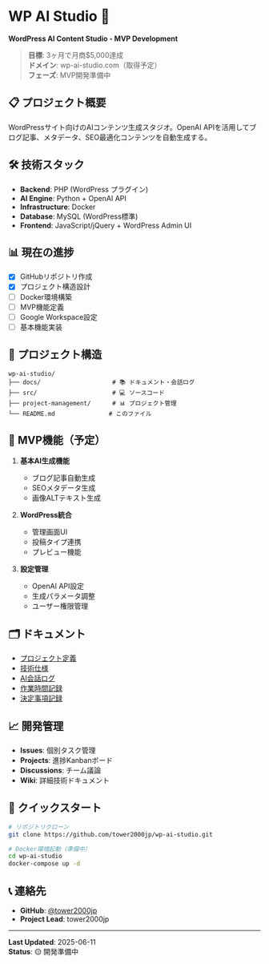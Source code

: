 # WP AI Studio 🚀

**WordPress AI Content Studio - MVP Development**

> **目標**: 3ヶ月で月商$5,000達成  
> **ドメイン**: wp-ai-studio.com（取得予定）  
> **フェーズ**: MVP開発準備中  

## 📋 プロジェクト概要

WordPressサイト向けのAIコンテンツ生成スタジオ。OpenAI APIを活用してブログ記事、メタデータ、SEO最適化コンテンツを自動生成する。

## 🛠️ 技術スタック

- **Backend**: PHP (WordPress プラグイン)
- **AI Engine**: Python + OpenAI API
- **Infrastructure**: Docker
- **Database**: MySQL (WordPress標準)
- **Frontend**: JavaScript/jQuery + WordPress Admin UI

## 📊 現在の進捗

- [x] GitHubリポジトリ作成
- [x] プロジェクト構造設計
- [ ] Docker環境構築
- [ ] MVP機能定義
- [ ] Google Workspace設定
- [ ] 基本機能実装

## 📁 プロジェクト構造

```
wp-ai-studio/
├── docs/                    # 📚 ドキュメント・会話ログ
├── src/                     # 💻 ソースコード
├── project-management/      # 📊 プロジェクト管理
└── README.md               # このファイル
```

## 🎯 MVP機能（予定）

1. **基本AI生成機能**
   - ブログ記事自動生成
   - SEOメタデータ生成
   - 画像ALTテキスト生成

2. **WordPress統合**
   - 管理画面UI
   - 投稿タイプ連携
   - プレビュー機能

3. **設定管理**
   - OpenAI API設定
   - 生成パラメータ調整
   - ユーザー権限管理

## 🗂️ ドキュメント

- [プロジェクト定義](docs/project-definition.md)
- [技術仕様](docs/tech-stack.md)
- [AI会話ログ](docs/conversations/)
- [作業時間記録](docs/work-logs/)
- [決定事項記録](docs/decisions/)

## 📈 開発管理

- **Issues**: 個別タスク管理
- **Projects**: 進捗Kanbanボード  
- **Discussions**: チーム議論
- **Wiki**: 詳細技術ドキュメント

## 🚀 クイックスタート

```bash
# リポジトリクローン
git clone https://github.com/tower2000jp/wp-ai-studio.git

# Docker環境起動（準備中）
cd wp-ai-studio
docker-compose up -d
```

## 📞 連絡先

- **GitHub**: [@tower2000jp](https://github.com/tower2000jp)
- **Project Lead**: tower2000jp

---

**Last Updated**: 2025-06-11  
**Status**: 🟡 開発準備中
